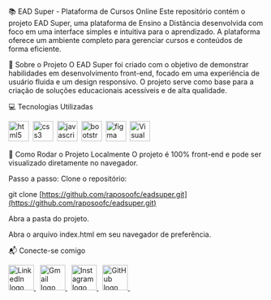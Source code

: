 📚 EAD Super - Plataforma de Cursos Online
Este repositório contém o projeto EAD Super, uma plataforma de Ensino a Distância desenvolvida com foco em uma interface simples e intuitiva para o aprendizado. A plataforma oferece um ambiente completo para gerenciar cursos e conteúdos de forma eficiente.

🌟 Sobre o Projeto
O EAD Super foi criado com o objetivo de demonstrar habilidades em desenvolvimento front-end, focado em uma experiência de usuário fluida e um design responsivo. O projeto serve como base para a criação de soluções educacionais acessíveis e de alta qualidade.

💻 Tecnologias Utilizadas
<p>
<img src="https://skillicons.dev/icons?i=html" height="40" alt="html5 logo" />&nbsp;
<img src="https://skillicons.dev/icons?i=css" height="40" alt="css3 logo" />&nbsp;
<img src="https://skillicons.dev/icons?i=js" height="40" alt="javascript logo" />&nbsp;
<img src="https://skillicons.dev/icons?i=bootstrap" height="40" alt="bootstrap logo" />&nbsp;
<img src="https://skillicons.dev/icons?i=figma" height="40" alt="figma logo" />&nbsp;
<img src="https://skillicons.dev/icons?i=vscode" height="40" alt="Visual Studio Code logo" />&nbsp;
</p>

🚀 Como Rodar o Projeto Localmente
O projeto é 100% front-end e pode ser visualizado diretamente no navegador.

Passo a passo:
Clone o repositório:

git clone [https://github.com/raposoofc/eadsuper.git](https://github.com/raposoofc/eadsuper.git)

Abra a pasta do projeto.

Abra o arquivo index.html em seu navegador de preferência.

📬 Conecte-se comigo
<p>
<a href="https://www.linkedin.com/in/raposoofc" target="_blank">
<img src="https://skillicons.dev/icons?i=linkedin" height="50" alt="LinkedIn logo"/>
</a>&nbsp;

<a href="mailto:raposotiweb@gmail.com" target="_blank">
<img src="https://skillicons.dev/icons?i=gmail" height="50" alt="Gmail logo"/>
</a>&nbsp;

<a href="https://www.instagram.com/raposoofc.87" target="_blank">
<img src="https://skillicons.dev/icons?i=instagram" height="50" alt="Instagram logo"/>
</a>&nbsp;

<a href="https://github.com/raposoofc" target="_blank">
<img src="https://skillicons.dev/icons?i=github" height="50" alt="GitHub logo"/>
</a>&nbsp;
</p>
